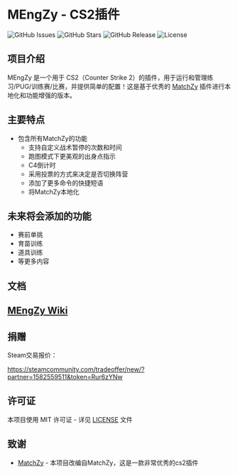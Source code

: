 # MEngZy - CS2插件

<img src="https://img.shields.io/github/issues/MEngYangX/MEngZy?style=flat-square&label=Issues" alt="GitHub Issues"/>
<img src="https://img.shields.io/github/stars/MEngYangX/MEngZy?style=flat-square&label=Stars" alt="GitHub Stars"/>
<img src="https://img.shields.io/github/v/release/MEngYangX/MEngZy?style=flat-square&label=Release" alt="GitHub Release"/>
<img src="https://img.shields.io/github/license/MEngYangX/MEngZy?style=flat-square&label=License" alt="License"/>

## 项目介绍

MEngZy 是一个用于 CS2（Counter Strike 2）的插件，用于运行和管理练习/PUG/训练赛/比赛，并提供简单的配置！这是基于优秀的 [MatchZy](https://github.com/shobhit-pathak/MatchZy) 插件进行本地化和功能增强的版本。

## 主要特点

* 包含所有MatchZy的功能
  * 支持自定义战术暂停的次数和时间
  * 跑图模式下更美观的出身点指示
  * C4倒计时
  * 采用投票的方式来决定是否切换阵营
  * 添加了更多命令的快捷短语
  * 将MatchZy本地化

## 未来将会添加的功能

* 赛前单挑
* 育苗训练
* 道具训练
* 等更多内容

## 文档

## [MEngZy Wiki](https://github.com/MEngYangX/MEngZy/wiki)

## 捐赠

Steam交易报价：

https://steamcommunity.com/tradeoffer/new/?partner=1582559511&token=Rur6zYNw

## 许可证

本项目使用 MIT 许可证 - 详见 [LICENSE](LICENSE) 文件

## 致谢

* [MatchZy](https://github.com/shobhit-pathak/MatchZy) - 本项目改编自MatchZy，这是一款非常优秀的cs2插件